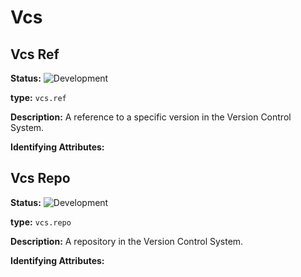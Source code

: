 <!-- NOTE: THIS FILE IS AUTOGENERATED. DO NOT EDIT BY HAND. -->
<!-- see templates/registry/markdown/entity_namespace.md.j2 -->




# Vcs



## Vcs Ref

**Status:** ![Development](https://img.shields.io/badge/-development-blue)

**type:** `vcs.ref`

**Description:** A reference to a specific version in the Version Control System.


**Identifying Attributes:**


## Vcs Repo

**Status:** ![Development](https://img.shields.io/badge/-development-blue)

**type:** `vcs.repo`

**Description:** A repository in the Version Control System.


**Identifying Attributes:**


